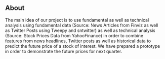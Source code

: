 ## About

The main idea of our project is to use fundamental as well as technical analysis using fundamental data (Source: News Articles from Finviz as well as Twitter Posts using Tweepy and sntwitter) as well as technical analysis (Source: Stock Prices Data from YahooFinance) in order to combine features from news headlines, Twitter posts as well as historical data to predict the future price of a stock of interest. We have prepared a prototype in order to demonstrate the future prices for next quarter.



